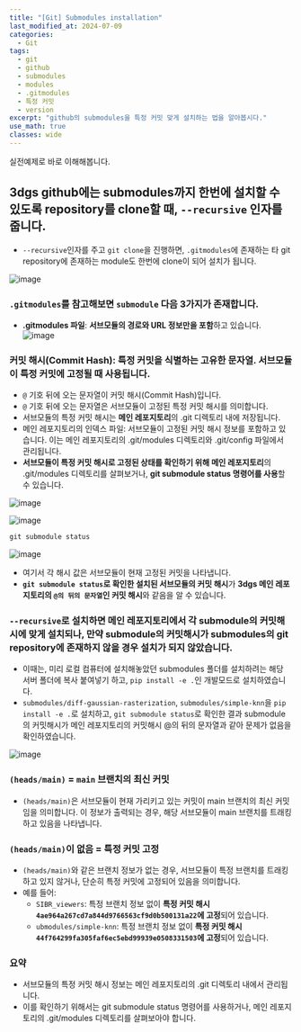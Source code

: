 ```yaml
---
title: "[Git] Submodules installation"
last_modified_at: 2024-07-09
categories:
  - Git
tags:
  - git
  - github
  - submodules
  - modules
  - .gitmodules
  - 특정 커밋
  - version
excerpt: "github의 submodules을 특정 커밋 맞게 설치하는 법을 알아봅시다."
use_math: true
classes: wide
---
```


실전예제로 바로 이해해봅니다.

## 3dgs github에는 submodules까지 한번에 설치할 수 있도록 repository를 clone할 때, `--recursive` 인자를 줍니다.
- `--recursive`인자를 주고 `git clone`을 진행하면, `.gitmodules`에 존재하는 타 git repository에 존재하는 module도 한번에 clone이 되어 설치가 됩니다.

![image](https://github.com/sandokim/sandokim.github.io/assets/74639652/065e43ec-8573-4cb1-9761-a173cc715148)

### `.gitmodules`를 참고해보면 `submodule` 다음 3가지가 존재합니다.
- **.gitmodules 파일**: **서브모듈의 경로와 URL 정보만을 포함**하고 있습니다.
![image](https://github.com/sandokim/sandokim.github.io/assets/74639652/8da20a81-a0e8-40a5-8034-cbb4f4bce46b)

### 커밋 해시(Commit Hash): 특정 커밋을 식별하는 고유한 문자열. 서브모듈이 특정 커밋에 고정될 때 사용됩니다.
- `@` 기호 뒤에 오는 문자열이 커밋 해시(Commit Hash)입니다.
- `@` 기호 뒤에 오는 문자열은 서브모듈이 고정된 특정 커밋 해시를 의미합니다.
- 서브모듈의 특정 커밋 해시는 **메인 레포지토리**의 .git 디렉토리 내에 저장됩니다.
- 메인 레포지토리의 인덱스 파일: 서브모듈이 고정된 커밋 해시 정보를 포함하고 있습니다. 이는 메인 레포지토리의 .git/modules 디렉토리와 .git/config 파일에서 관리됩니다.
- **서브모듈이 특정 커밋 해시로 고정된 상태를 확인하기 위해 메인 레포지토리**의 .git/modules 디렉토리를 살펴보거나, **git submodule status 명령어를 사용**할 수 있습니다.

![image](https://github.com/sandokim/sandokim.github.io/assets/74639652/db918999-bf7c-4f53-883b-e92e64f93a94)

![image](https://github.com/sandokim/sandokim.github.io/assets/74639652/abb6015c-1e9e-48d3-b645-e6650c9734dc)

```python
git submodule status
```

![image](https://github.com/sandokim/sandokim.github.io/assets/74639652/59fb47aa-edca-4b49-ba1c-c42a258934ea)

- 여기서 각 해시 값은 서브모듈이 현재 고정된 커밋을 나타냅니다.
- **`git submodule status`로 확인한 설치된 서브모듈의 커밋 해시**가 **3dgs 메인 레포지토리의 `@의 뒤의 문자열`인 커밋 해시**와 같음을 알 수 있습니다.

  
### `--recursive`로 설치하면 메인 레포지토리에서 각 submodule의 커밋해시에 맞게 설치되나, 만약 submodule의 커밋해시가 submodules의 git repository에 존재하지 않을 경우 설치가 되지 않았습니다.
- 이때는, 미리 로컬 컴퓨터에 설치해놓았던 submodules 폴더를 설치하려는 해당 서버 폴더에 복사 붙여넣기 하고, `pip install -e .`인 개발모드로 설치하였습니다.
- `submodules/diff-gaussian-rasterization`, `submodules/simple-knn`을 `pip install -e .`로 설치하고, `git submodule status`로 확인한 결과 submodule의 커밋해시가 메인 레포지토리의 커밋해시 @의 뒤의 문자열과 같아 문제가 없음을 확인하였습니다.

![image](https://github.com/sandokim/sandokim.github.io/assets/74639652/59fb47aa-edca-4b49-ba1c-c42a258934ea)

### `(heads/main)` = `main` 브랜치의 최신 커밋
- `(heads/main)`은 서브모듈이 현재 가리키고 있는 커밋이 main 브랜치의 최신 커밋임을 의미합니다. 이 정보가 출력되는 경우, 해당 서브모듈이 main 브랜치를 트래킹하고 있음을 나타냅니다.

### `(heads/main)`이 없음 = 특정 커밋 고정
- `(heads/main)`와 같은 브랜치 정보가 없는 경우, 서브모듈이 특정 브랜치를 트래킹하고 있지 않거나, 단순히 특정 커밋에 고정되어 있음을 의미합니다.
- 예를 들어:
  - `SIBR_viewers`: 특정 브랜치 정보 없이 **특정 커밋 해시 `4ae964a267cd7a844d9766563cf9d0b500131a22`에 고정**되어 있습니다.
  - `ubmodules/simple-knn`: 특정 브랜치 정보 없이 **특정 커밋 해시 `44f764299fa305faf6ec5ebd99939e0508331503`에 고정**되어 있습니다.

### 요약
- 서브모듈의 특정 커밋 해시 정보는 메인 레포지토리의 .git 디렉토리 내에서 관리됩니다.
- 이를 확인하기 위해서는 git submodule status 명령어를 사용하거나, 메인 레포지토리의 .git/modules 디렉토리를 살펴보아야 합니다.




